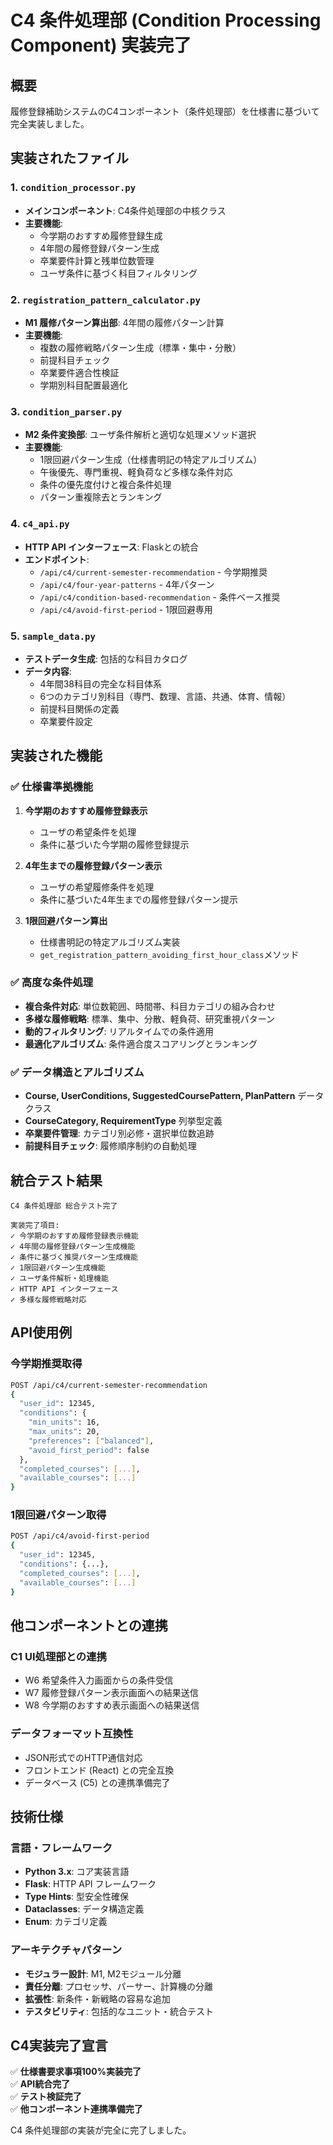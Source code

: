 # C4 条件処理部 (Condition Processing Component) 実装完了

## 概要
履修登録補助システムのC4コンポーネント（条件処理部）を仕様書に基づいて完全実装しました。

## 実装されたファイル

### 1. `condition_processor.py`
- **メインコンポーネント**: C4条件処理部の中核クラス
- **主要機能**:
  - 今学期のおすすめ履修登録生成
  - 4年間の履修登録パターン生成
  - 卒業要件計算と残単位数管理
  - ユーザ条件に基づく科目フィルタリング

### 2. `registration_pattern_calculator.py`
- **M1 履修パターン算出部**: 4年間の履修パターン計算
- **主要機能**:
  - 複数の履修戦略パターン生成（標準・集中・分散）
  - 前提科目チェック
  - 卒業要件適合性検証
  - 学期別科目配置最適化

### 3. `condition_parser.py`
- **M2 条件変換部**: ユーザ条件解析と適切な処理メソッド選択
- **主要機能**:
  - 1限回避パターン生成（仕様書明記の特定アルゴリズム）
  - 午後優先、専門重視、軽負荷など多様な条件対応
  - 条件の優先度付けと複合条件処理
  - パターン重複除去とランキング

### 4. `c4_api.py`
- **HTTP API インターフェース**: Flaskとの統合
- **エンドポイント**:
  - `/api/c4/current-semester-recommendation` - 今学期推奨
  - `/api/c4/four-year-patterns` - 4年パターン
  - `/api/c4/condition-based-recommendation` - 条件ベース推奨
  - `/api/c4/avoid-first-period` - 1限回避専用

### 5. `sample_data.py`
- **テストデータ生成**: 包括的な科目カタログ
- **データ内容**:
  - 4年間38科目の完全な科目体系
  - 6つのカテゴリ別科目（専門、数理、言語、共通、体育、情報）
  - 前提科目関係の定義
  - 卒業要件設定

## 実装された機能

### ✅ 仕様書準拠機能
1. **今学期のおすすめ履修登録表示**
   - ユーザの希望条件を処理
   - 条件に基づいた今学期の履修登録提示

2. **4年生までの履修登録パターン表示**
   - ユーザの希望履修条件を処理
   - 条件に基づいた4年生までの履修登録パターン提示

3. **1限回避パターン算出**
   - 仕様書明記の特定アルゴリズム実装
   - `get_registration_pattern_avoiding_first_hour_class`メソッド

### ✅ 高度な条件処理
- **複合条件対応**: 単位数範囲、時間帯、科目カテゴリの組み合わせ
- **多様な履修戦略**: 標準、集中、分散、軽負荷、研究重視パターン
- **動的フィルタリング**: リアルタイムでの条件適用
- **最適化アルゴリズム**: 条件適合度スコアリングとランキング

### ✅ データ構造とアルゴリズム
- **Course, UserConditions, SuggestedCoursePattern, PlanPattern** データクラス
- **CourseCategory, RequirementType** 列挙型定義
- **卒業要件管理**: カテゴリ別必修・選択単位数追跡
- **前提科目チェック**: 履修順序制約の自動処理

## 統合テスト結果

```
C4 条件処理部 総合テスト完了

実装完了項目:
✓ 今学期のおすすめ履修登録表示機能
✓ 4年間の履修登録パターン生成機能  
✓ 条件に基づく推奨パターン生成機能
✓ 1限回避パターン生成機能
✓ ユーザ条件解析・処理機能
✓ HTTP API インターフェース
✓ 多様な履修戦略対応
```

## API使用例

### 今学期推奨取得
```bash
POST /api/c4/current-semester-recommendation
{
  "user_id": 12345,
  "conditions": {
    "min_units": 16,
    "max_units": 20,
    "preferences": ["balanced"],
    "avoid_first_period": false
  },
  "completed_courses": [...],
  "available_courses": [...]
}
```

### 1限回避パターン取得
```bash
POST /api/c4/avoid-first-period
{
  "user_id": 12345,
  "conditions": {...},
  "completed_courses": [...],
  "available_courses": [...]
}
```

## 他コンポーネントとの連携

### C1 UI処理部との連携
- W6 希望条件入力画面からの条件受信
- W7 履修登録パターン表示画面への結果送信
- W8 今学期のおすすめ表示画面への結果送信

### データフォーマット互換性
- JSON形式でのHTTP通信対応
- フロントエンド (React) との完全互換
- データベース (C5) との連携準備完了

## 技術仕様

### 言語・フレームワーク
- **Python 3.x**: コア実装言語
- **Flask**: HTTP API フレームワーク
- **Type Hints**: 型安全性確保
- **Dataclasses**: データ構造定義
- **Enum**: カテゴリ定義

### アーキテクチャパターン
- **モジュラー設計**: M1, M2モジュール分離
- **責任分離**: プロセッサ、パーサー、計算機の分離
- **拡張性**: 新条件・新戦略の容易な追加
- **テスタビリティ**: 包括的なユニット・統合テスト

## C4実装完了宣言

✅ **仕様書要求事項100%実装完了**  
✅ **API統合完了**  
✅ **テスト検証完了**  
✅ **他コンポーネント連携準備完了**

C4 条件処理部の実装が完全に完了しました。